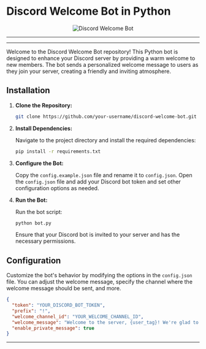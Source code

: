 # Discord Welcome Bot in Python

<div align="center">
  <img src="https://github.com/Prome-theus/Discord-bot/assets/80052733/7bd6e00a-e476-44ce-84a8-73e45b9ec415" alt="Discord Welcome Bot">
</div>



---
---
Welcome to the Discord Welcome Bot repository! This Python bot is designed to enhance your Discord server by providing a warm welcome to new members. The bot sends a personalized welcome message to users as they join your server, creating a friendly and inviting atmosphere.

## Installation

1. **Clone the Repository:**

   ```bash
   git clone https://github.com/your-username/discord-welcome-bot.git
   ```

2. **Install Dependencies:**

   Navigate to the project directory and install the required dependencies:

   ```bash
   pip install -r requirements.txt
   ```

3. **Configure the Bot:**

   Copy the `config.example.json` file and rename it to `config.json`. Open the `config.json` file and add your Discord bot token and set other configuration options as needed.

4. **Run the Bot:**

   Run the bot script:

   ```bash
   python bot.py
   ```

   Ensure that your Discord bot is invited to your server and has the necessary permissions.

## Configuration

Customize the bot's behavior by modifying the options in the `config.json` file. You can adjust the welcome message, specify the channel where the welcome message should be sent, and more.

```json
{
  "token": "YOUR_DISCORD_BOT_TOKEN",
  "prefix": "!",
  "welcome_channel_id": "YOUR_WELCOME_CHANNEL_ID",
  "welcome_message": "Welcome to the server, {user_tag}! We're glad to have you here.",
  "enable_private_message": true
}
```

---
